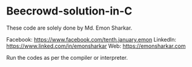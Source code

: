 # Beecrowd-solution-in-C

These code are solely done by Md. Emon Sharkar.

Facebook: https://www.facebook.com/tenth.january.emon
LinkedIn: https://www.linked.com/in/emonsharkar
Web: https://emonsharkar.com

Run the codes as per the compiler or interpreter.
